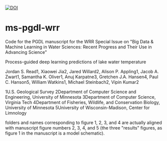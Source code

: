 [![DOI](https://zenodo.org/badge/168197850.svg)](https://zenodo.org/badge/latestdoi/168197850)


# ms-pgdl-wrr

Code for the PGDL manuscript for the WRR Special Issue on "Big Data & Machine Learning in Water Sciences: Recent Progress and Their Use in Advancing Science" 

Process-guided deep learning predictions of lake water temperature

Jordan S. Read1, Xiaowei Jia2, Jared Willard2, Alison P. Appling1, Jacob A. Zwart1, Samantha K. Oliver1, Anuj Karpatne3, Gretchen J.A. Hansen4, Paul C. Hanson5, William Watkins1, Michael Steinbach2, Vipin Kumar2

1U.S. Geological Survey
2Department of Computer Science and Engineering, University of Minnesota
3Department of Computer Science, Virginia Tech 
4Department of Fisheries, Wildlife, and Conservation Biology, University of Minnesota
5University of Wisconsin-Madison, Center for Limnology

folders and names corresponding to figure 1, 2, 3, and 4 are actually aligned with manuscript figure numbers 2, 3, 4, and 5 (the three "results" figures, as figure 1 in the manuscript is a model schematic). 
